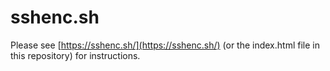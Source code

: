 # sshenc.sh

Please see [https://sshenc.sh/](https://sshenc.sh/) (or the index.html file in this repository) for instructions.
